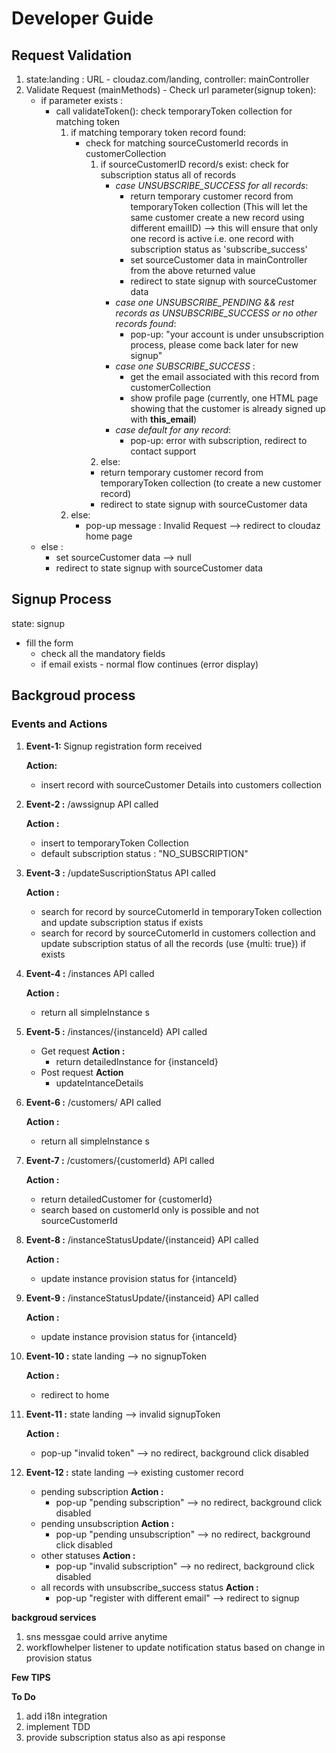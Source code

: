 # Developer Guide

## Request Validation

1. state:landing : URL - cloudaz.com/landing, controller: mainController
2. Validate Request (mainMethods) - Check url parameter(signup token):
    - if parameter exists :
      - call validateToken(): check temporaryToken collection for matching token
        1. if matching temporary token record found:
           - check for matching sourceCustomerId records in customerCollection
             1. if sourceCustomerID record/s exist:  check for subscription status all of records
                - _case UNSUBSCRIBE_SUCCESS for all records_:
                  - return temporary customer record from temporaryToken collection (This will let the same customer create a new record using different emailID) --> this will ensure that only one record is active i.e. one record with subscription status as 'subscribe_success'
                  - set sourceCustomer data in mainController from the above returned value
                  - redirect to state signup with sourceCustomer data
                - _case one UNSUBSCRIBE_PENDING && rest records as UNSUBSCRIBE_SUCCESS or no other records found_:
                  - pop-up: "your account is under unsubscription process, please come back later for new signup"
                - _case one SUBSCRIBE_SUCCESS_ :
                  - get the email associated with this record from customerCollection
                  - show profile page (currently, one HTML page showing that the customer is already signed up with **this_email**)   
                - _case default for any record_:
                  - pop-up: error with subscription, redirect to contact support
              2. else:
                - return temporary customer record from temporaryToken collection (to create a new customer record)
                - redirect to state signup with sourceCustomer data
        2. else:
            - pop-up message : Invalid Request --> redirect to cloudaz home page
    - else :
      - set sourceCustomer data --> null
      - redirect to state signup with sourceCustomer data

## Signup Process 

state: signup
  - fill the form
    - check all the mandatory fields
    - if email exists - normal flow continues (error display)

## Backgroud process

### Events and Actions

1. **Event-1:** Signup registration form received

    **Action:**
    - insert record with sourceCustomer Details into customers collection
2. **Event-2 :** /awssignup API called

   **Action :** 
   - insert to temporaryToken Collection
   - default subscription status : "NO_SUBSCRIPTION"
3. **Event-3 :** /updateSuscriptionStatus API called

   **Action :** 
   - search for record by sourceCutomerId in temporaryToken collection and update subscription status if exists 
   - search for record by sourceCutomerId in customers collection and update subscription status of all the records (use {multi: true}) if exists 
4. **Event-4 :** /instances API called

   **Action :** 
   - return all simpleInstance s
5. **Event-5 :** /instances/{instanceId} API called
    - Get request
      **Action :** 
      - return detailedInstance for {instanceId}
    - Post request
      **Action**
      - updateIntanceDetails
   
6. **Event-6 :** /customers/ API called

   **Action :** 
   - return all simpleInstance s
7. **Event-7 :** /customers/{customerId} API called

   **Action :** 
   - return detailedCustomer for {customerId}
   - search based on customerId only is possible and not sourceCustomerId
8. **Event-8 :** /instanceStatusUpdate/{instanceid} API called

   **Action :** 
   - update instance provision status for {intanceId}
9. **Event-9 :** /instanceStatusUpdate/{instanceid} API called

   **Action :** 
   - update instance provision status for {intanceId}
10. **Event-10 :** state landing --> no signupToken

    **Action :** 
      - redirect to home

11. **Event-11 :** state landing --> invalid signupToken

    **Action :** 
      - pop-up "invalid token" --> no redirect, background click disabled

12. **Event-12 :** state landing --> existing customer record
    - pending subscription
    **Action :** 
      - pop-up "pending subscription" --> no redirect, background click disabled
    - pending unsubscription
    **Action :** 
      - pop-up "pending unsubscription" --> no redirect, background click disabled
    - other statuses
    **Action :** 
      - pop-up "invalid subscription" --> no redirect, background click disabled
    - all records with unsubscribe_success status
    **Action :** 
      - pop-up "register with different email" --> redirect to signup


**backgroud services**
1. sns messgae could arrive anytime
2. workflowhelper listener to update notification status based on change in provision status

**Few TIPS**


**To Do**
1. add i18n integration
2. implement TDD
3. provide subscription status also as api response



